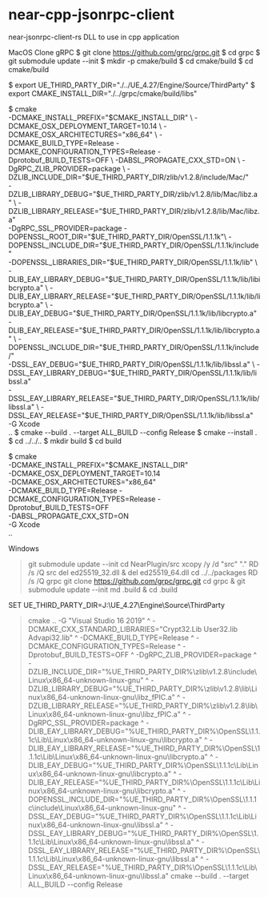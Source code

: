 # near-cpp-jsonrpc-client
near-jsonrpc-client-rs DLL to use in cpp application

MacOS
Clone gRPC
$ git clone https://github.com/grpc/grpc.git
$ cd grpc
$ git submodule update --init
$ mkdir -p cmake/build
$ cd cmake/build
$ cd cmake/build

$ export UE_THIRD_PARTY_DIR="./../UE_4.27/Engine/Source/ThirdParty"
$ export CMAKE_INSTALL_DIR="./../grpc/cmake/build/libs"

$ cmake \
 -DCMAKE_INSTALL_PREFIX="$CMAKE_INSTALL_DIR" \
 -DCMAKE_OSX_DEPLOYMENT_TARGET=10.14 \
 -DCMAKE_OSX_ARCHITECTURES="x86_64" \
 -DCMAKE_BUILD_TYPE=Release -DCMAKE_CONFIGURATION_TYPES=Release -Dprotobuf_BUILD_TESTS=OFF  \
 -DABSL_PROPAGATE_CXX_STD=ON \
 -DgRPC_ZLIB_PROVIDER=package \
 -DZLIB_INCLUDE_DIR="$UE_THIRD_PARTY_DIR/zlib/v1.2.8/include/Mac/" \
 -DZLIB_LIBRARY_DEBUG="$UE_THIRD_PARTY_DIR/zlib/v1.2.8/lib/Mac/libz.a" \
 -DZLIB_LIBRARY_RELEASE="$UE_THIRD_PARTY_DIR/zlib/v1.2.8/lib/Mac/libz.a" \
 -DgRPC_SSL_PROVIDER=package -DOPENSSL_ROOT_DIR="$UE_THIRD_PARTY_DIR/OpenSSL/1.1.1k"\
 -DOPENSSL_INCLUDE_DIR="$UE_THIRD_PARTY_DIR/OpenSSL/1.1.1k/include" \
 -DOPENSSL_LIBRARIES_DIR="$UE_THIRD_PARTY_DIR/OpenSSL/1.1.1k/lib"  \
 -DLIB_EAY_LIBRARY_DEBUG="$UE_THIRD_PARTY_DIR/OpenSSL/1.1.1k/lib/libibcrypto.a"  \ -DLIB_EAY_LIBRARY_RELEASE="$UE_THIRD_PARTY_DIR/OpenSSL/1.1.1k/lib/libcrypto.a" \
 -DLIB_EAY_DEBUG="$UE_THIRD_PARTY_DIR/OpenSSL/1.1.1k/lib/libcrypto.a" \
 -DLIB_EAY_RELEASE="$UE_THIRD_PARTY_DIR/OpenSSL/1.1.1k/lib/libcrypto.a" \
 -DOPENSSL_INCLUDE_DIR="$UE_THIRD_PARTY_DIR/OpenSSL/1.1.1k/include/" \
 -DSSL_EAY_DEBUG="$UE_THIRD_PARTY_DIR/OpenSSL/1.1.1k/lib/libssl.a" \
 -DSSL_EAY_LIBRARY_DEBUG="$UE_THIRD_PARTY_DIR/OpenSSL/1.1.1k/lib/libssl.a" \
 -DSSL_EAY_LIBRARY_RELEASE="$UE_THIRD_PARTY_DIR/OpenSSL/1.1.1k/lib/libssl.a" \
 -DSSL_EAY_RELEASE="$UE_THIRD_PARTY_DIR/OpenSSL/1.1.1k/lib/libssl.a" \
 -G Xcode \
 ..
$ cmake --build . --target ALL_BUILD --config Release
$ cmake --install .
$ cd ../../..
$ mkdir build
$ cd build

$ cmake \
  -DCMAKE_INSTALL_PREFIX="$CMAKE_INSTALL_DIR" \
  -DCMAKE_OSX_DEPLOYMENT_TARGET=10.14 \
  -DCMAKE_OSX_ARCHITECTURES="x86_64" \
  -DCMAKE_BUILD_TYPE=Release -DCMAKE_CONFIGURATION_TYPES=Release -Dprotobuf_BUILD_TESTS=OFF  \
  -DABSL_PROPAGATE_CXX_STD=ON \
  -G Xcode \
  ..

Windows
> git submodule update --init
> cd NearPlugin/src
> xcopy /y /d "src" "."
> RD /s /Q src
> del ed25519_32.dll & del ed25519_64.dll
> cd ../../packages
> RD /s /Q grpc
> git clone https://github.com/grpc/grpc.git
> cd grpc & git submodule update --init
> md .build & cd .build

SET UE_THIRD_PARTY_DIR=J:\UE_4.27\Engine\Source\ThirdParty

> cmake .. -G "Visual Studio 16 2019" ^
    -DCMAKE_CXX_STANDARD_LIBRARIES="Crypt32.Lib User32.lib Advapi32.lib" ^
    -DCMAKE_BUILD_TYPE=Release ^
    -DCMAKE_CONFIGURATION_TYPES=Release ^
    -Dprotobuf_BUILD_TESTS=OFF ^
    -DgRPC_ZLIB_PROVIDER=package ^
    -DZLIB_INCLUDE_DIR="%UE_THIRD_PARTY_DIR%\zlib\v1.2.8\include\Linux\x86_64-unknown-linux-gnu" ^
    -DZLIB_LIBRARY_DEBUG="%UE_THIRD_PARTY_DIR%\zlib\v1.2.8\lib\Linux\x86_64-unknown-linux-gnu\libz_fPIC.a" ^
    -DZLIB_LIBRARY_RELEASE="%UE_THIRD_PARTY_DIR%\zlib\v1.2.8\lib\Linux\x86_64-unknown-linux-gnu\libz_fPIC.a" ^
    -DgRPC_SSL_PROVIDER=package ^
    -DLIB_EAY_LIBRARY_DEBUG="%UE_THIRD_PARTY_DIR%\OpenSSL\1.1.1c\Lib\Linux\x86_64-unknown-linux-gnu\libcrypto.a" ^
    -DLIB_EAY_LIBRARY_RELEASE="%UE_THIRD_PARTY_DIR%\OpenSSL\1.1.1c\Lib\Linux\x86_64-unknown-linux-gnu\libcrypto.a" ^
    -DLIB_EAY_DEBUG="%UE_THIRD_PARTY_DIR%\OpenSSL\1.1.1c\Lib\Linux\x86_64-unknown-linux-gnu\libcrypto.a" ^
    -DLIB_EAY_RELEASE="%UE_THIRD_PARTY_DIR%\OpenSSL\1.1.1c\Lib\Linux\x86_64-unknown-linux-gnu\libcrypto.a" ^
    -DOPENSSL_INCLUDE_DIR="%UE_THIRD_PARTY_DIR%\OpenSSL\1.1.1c\include\Linux\x86_64-unknown-linux-gnu" ^
    -DSSL_EAY_DEBUG="%UE_THIRD_PARTY_DIR%\OpenSSL\1.1.1c\Lib\Linux\x86_64-unknown-linux-gnu\libssl.a" ^
    -DSSL_EAY_LIBRARY_DEBUG="%UE_THIRD_PARTY_DIR%\OpenSSL\1.1.1c\Lib\Linux\x86_64-unknown-linux-gnu\libssl.a" ^
    -DSSL_EAY_LIBRARY_RELEASE="%UE_THIRD_PARTY_DIR%\OpenSSL\1.1.1c\Lib\Linux\x86_64-unknown-linux-gnu\libssl.a" ^
    -DSSL_EAY_RELEASE="%UE_THIRD_PARTY_DIR%\OpenSSL\1.1.1c\Lib\Linux\x86_64-unknown-linux-gnu\libssl.a"
> cmake --build . --target ALL_BUILD --config Release
